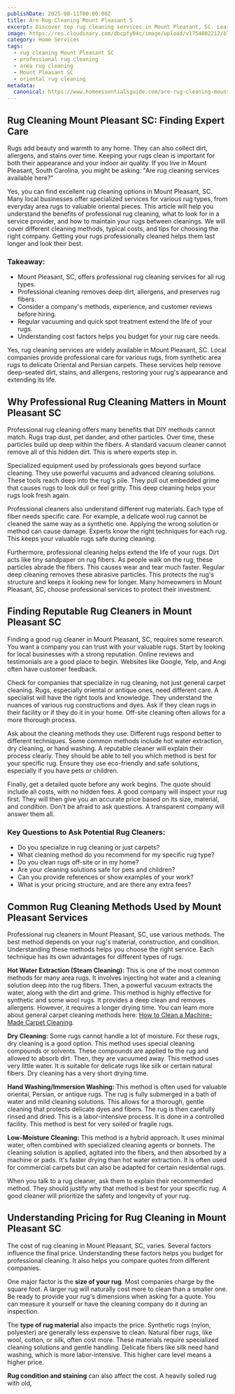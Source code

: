 ```yaml
---
publishDate: 2025-08-11T00:00:00Z
title: Are Rug Cleaning Mount Pleasant S
excerpt: Discover top rug cleaning services in Mount Pleasant, SC. Learn about professional methods, costs, and choosing the best local cleaner for your rugs.
image: https://res.cloudinary.com/dbcpfy04c/image/upload/v1754802212/blog_image_1754802212_zrul9d.webp
category: Home Services
tags:
  - rug cleaning Mount Pleasant SC
  - professional rug cleaning
  - area rug cleaning
  - Mount Pleasant SC
  - oriental rug cleaning
metadata:
  canonical: https://www.homeessentialsguide.com/are-rug-cleaning-mount-pleasant-s
---
```


## Rug Cleaning Mount Pleasant SC: Finding Expert Care

Rugs add beauty and warmth to any home. They can also collect dirt, allergens, and stains over time. Keeping your rugs clean is important for both their appearance and your indoor air quality. If you live in Mount Pleasant, South Carolina, you might be asking: "Are rug cleaning services available here?"

Yes, you can find excellent rug cleaning options in Mount Pleasant, SC. Many local businesses offer specialized services for various rug types, from everyday area rugs to valuable oriental pieces. This article will help you understand the benefits of professional rug cleaning, what to look for in a service provider, and how to maintain your rugs between cleanings. We will cover different cleaning methods, typical costs, and tips for choosing the right company. Getting your rugs professionally cleaned helps them last longer and look their best.

### Takeaway:
*   Mount Pleasant, SC, offers professional rug cleaning services for all rug types.
*   Professional cleaning removes deep dirt, allergens, and preserves rug fibers.
*   Consider a company's methods, experience, and customer reviews before hiring.
*   Regular vacuuming and quick spot treatment extend the life of your rugs.
*   Understanding cost factors helps you budget for your rug care needs.

Yes, rug cleaning services are widely available in Mount Pleasant, SC. Local companies provide professional care for various rugs, from synthetic area rugs to delicate Oriental and Persian carpets. These services help remove deep-seated dirt, stains, and allergens, restoring your rug's appearance and extending its life.

## Why Professional Rug Cleaning Matters in Mount Pleasant SC

Professional rug cleaning offers many benefits that DIY methods cannot match. Rugs trap dust, pet dander, and other particles. Over time, these particles build up deep within the fibers. A standard vacuum cleaner cannot remove all of this hidden dirt. This is where experts step in.

Specialized equipment used by professionals goes beyond surface cleaning. They use powerful vacuums and advanced cleaning solutions. These tools reach deep into the rug's pile. They pull out embedded grime that causes rugs to look dull or feel gritty. This deep cleaning helps your rugs look fresh again.

Professional cleaners also understand different rug materials. Each type of fiber needs specific care. For example, a delicate wool rug cannot be cleaned the same way as a synthetic one. Applying the wrong solution or method can cause damage. Experts know the right techniques for each rug. This keeps your valuable rugs safe during cleaning.

Furthermore, professional cleaning helps extend the life of your rugs. Dirt acts like tiny sandpaper on rug fibers. As people walk on the rug, these particles abrade the fibers. This causes wear and tear much faster. Regular deep cleaning removes these abrasive particles. This protects the rug's structure and keeps it looking new for longer. Many homeowners in Mount Pleasant, SC, choose professional services to protect their investment.

## Finding Reputable Rug Cleaners in Mount Pleasant SC

Finding a good rug cleaner in Mount Pleasant, SC, requires some research. You want a company you can trust with your valuable rugs. Start by looking for local businesses with a strong reputation. Online reviews and testimonials are a good place to begin. Websites like Google, Yelp, and Angi often have customer feedback.

Check for companies that specialize in rug cleaning, not just general carpet cleaning. Rugs, especially oriental or antique ones, need different care. A specialist will have the right tools and knowledge. They understand the nuances of various rug constructions and dyes. Ask if they clean rugs in their facility or if they do it in your home. Off-site cleaning often allows for a more thorough process.

Ask about the cleaning methods they use. Different rugs respond better to different techniques. Some common methods include hot water extraction, dry cleaning, or hand washing. A reputable cleaner will explain their process clearly. They should be able to tell you which method is best for your specific rug. Ensure they use eco-friendly and safe solutions, especially if you have pets or children.

Finally, get a detailed quote before any work begins. The quote should include all costs, with no hidden fees. A good company will inspect your rug first. They will then give you an accurate price based on its size, material, and condition. Don't be afraid to ask questions. A transparent company will answer them all.

### Key Questions to Ask Potential Rug Cleaners:
*   Do you specialize in rug cleaning or just carpets?
*   What cleaning method do you recommend for my specific rug type?
*   Do you clean rugs off-site or in my home?
*   Are your cleaning solutions safe for pets and children?
*   Can you provide references or show examples of your work?
*   What is your pricing structure, and are there any extra fees?

## Common Rug Cleaning Methods Used by Mount Pleasant Services

Professional rug cleaners in Mount Pleasant, SC, use various methods. The best method depends on your rug's material, construction, and condition. Understanding these methods helps you choose the right service. Each technique has its own advantages for different types of rugs.

**Hot Water Extraction (Steam Cleaning):** This is one of the most common methods for many area rugs. It involves injecting hot water and a cleaning solution deep into the rug fibers. Then, a powerful vacuum extracts the water, along with the dirt and grime. This method is highly effective for synthetic and some wool rugs. It provides a deep clean and removes allergens. However, it requires a longer drying time. You can learn more about general carpet cleaning methods here: [How to Clean a Machine-Made Carpet Cleaning](https://homeessentialsguide.com/how-to-clean-a-machine-made-carpet-cleaning).

**Dry Cleaning:** Some rugs cannot handle a lot of moisture. For these rugs, dry cleaning is a good option. This method uses special cleaning compounds or solvents. These compounds are applied to the rug and allowed to absorb dirt. Then, they are vacuumed away. This method uses very little water. It is suitable for delicate rugs like silk or certain natural fibers. Dry cleaning has a very short drying time.

**Hand Washing/Immersion Washing:** This method is often used for valuable oriental, Persian, or antique rugs. The rug is fully submerged in a bath of water and mild cleaning solutions. This allows for a thorough, gentle cleaning that protects delicate dyes and fibers. The rug is then carefully rinsed and dried. This is a labor-intensive process. It is done in a controlled facility. This method is best for very soiled or fragile rugs.

**Low-Moisture Cleaning:** This method is a hybrid approach. It uses minimal water, often combined with specialized cleaning agents or bonnets. The cleaning solution is applied, agitated into the fibers, and then absorbed by a machine or pads. It's faster drying than hot water extraction. It is often used for commercial carpets but can also be adapted for certain residential rugs.

When you talk to a rug cleaner, ask them to explain their recommended method. They should justify why that method is best for your specific rug. A good cleaner will prioritize the safety and longevity of your rug.

## Understanding Pricing for Rug Cleaning in Mount Pleasant SC

The cost of rug cleaning in Mount Pleasant, SC, varies. Several factors influence the final price. Understanding these factors helps you budget for professional cleaning. It also helps you compare quotes from different companies.

One major factor is the **size of your rug**. Most companies charge by the square foot. A larger rug will naturally cost more to clean than a smaller one. Be ready to provide your rug's dimensions when asking for a quote. You can measure it yourself or have the cleaning company do it during an inspection.

The **type of rug material** also impacts the price. Synthetic rugs (nylon, polyester) are generally less expensive to clean. Natural fiber rugs, like wool, cotton, or silk, often cost more. These materials require specialized cleaning solutions and gentle handling. Delicate fibers like silk need hand washing, which is more labor-intensive. This higher care level means a higher price.

**Rug condition and staining** can also affect the cost. A heavily soiled rug with old,